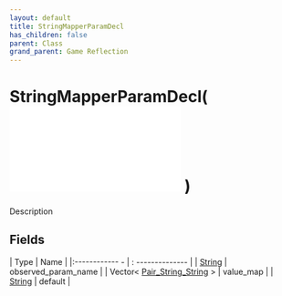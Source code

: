 ```yaml
---
layout: default
title: StringMapperParamDecl
has_children: false
parent: Class
grand_parent: Game Reflection
---
```

# StringMapperParamDecl( ![ ParamDecl ](game-reflection/classes/param_decl.md) )
Description 

## Fields
| Type | Name |
|:------------ - | : -------------- |
| [String](game-reflection/components/string.md) | observed_param_name |
| Vector< [Pair_String_String](game-reflection/classes/pair__string__string.md) > | value_map |
| [String](game-reflection/components/string.md) | default |
